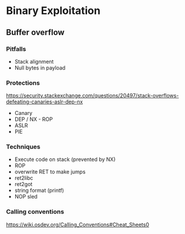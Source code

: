 # Binary Exploitation

## Buffer overflow

### Pitfalls
- Stack alignment
- Null bytes in payload

### Protections
https://security.stackexchange.com/questions/20497/stack-overflows-defeating-canaries-aslr-dep-nx
- Canary
- DEP / NX - ROP
- ASLR
- PIE

### Techniques
- Execute code on stack (prevented by NX)
- ROP
- overwrite RET to make jumps
- ret2libc
- ret2got
- string format (printf)
- NOP sled

### Calling conventions
https://wiki.osdev.org/Calling_Conventions#Cheat_Sheets0